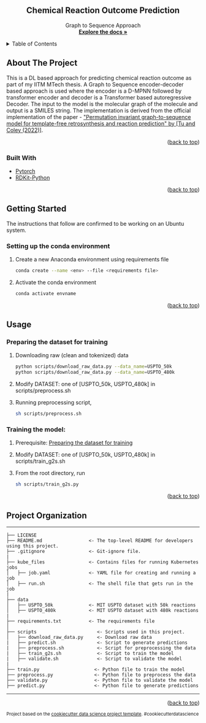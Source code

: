 <div id="top"></div>

<!-- PROJECT LOGO -->
<br />
<div align="center">

<h2 align="center">Chemical Reaction Outcome Prediction</h2>

  <p align="center">
    Graph to Sequence Approach
    <br />
    <a href="#about-the-project"><strong>Explore the docs »</strong></a>
  </p>
</div>

<!-- TABLE OF CONTENTS -->
<details>
  <summary>Table of Contents</summary>
  <ol>
    <li>
      <a href="#about-the-project">About The Project</a>
      <ul>
        <li><a href="#built-with">Built With</a></li>
      </ul>
    </li>
    <li>
      <a href="#getting-started">Getting Started</a>
      <ul>
        <li><a href="#setting-up-the-conda-environment">Setting up the conda environment</a></li>
      </ul>
    </li>
    <li>
      <a href="#usage">Usage</a>
      <ul>
        <li><a href="#preparing-the-dataset-for-training">Preparing the dataset</a></li>
        <li><a href="#training-the-model">Training the classification model</a></li>
      </ul>
    </li>
    <li><a href="#project-organization">Project Organization</a></li>
    <li><a href="#license">License</a></li>
  </ol>
</details>

<!-- ABOUT THE PROJECT -->

## About The Project

This is a DL based approach for predicting chemical reaction outcome as part of my IITM MTech thesis. A Graph to Sequence encoder-decoder based approach is used where the encoder is a D-MPNN followed by transformer encoder and decoder is a Transformer based autoregressive Decoder. The input to the model is the molecular graph of the molecule and output is a SMILES string. The implementation is derived from the official implementation of the paper - ["Permutation invariant graph-to-sequence model for template-free retrosynthesis and reaction prediction" by [Tu and Coley (2022)]](https://github.com/coleygroup/Graph2SMILES).

<p align="right">(<a href="#top">back to top</a>)</p>

### Built With

- [Pytorch](https://pytorch.org//)
- [RDKit-Python](https://www.rdkit.org/docs/GettingStartedInPython.html)

<p align="right">(<a href="#top">back to top</a>)</p>

<!-- GETTING STARTED -->

## Getting Started
The instructions that follow are confirmed to be working on an Ubuntu system. 

### Setting up the conda environment

1. Create a new Anaconda environment using requirements file
   ```sh
   conda create --name <env> --file <requirements file>
   ```
2. Activate the conda environment
   ```sh
   conda activate envname
   ```

<p align="right">(<a href="#top">back to top</a>)</p>

<!-- USAGE EXAMPLES -->

## Usage

### Preparing the dataset for training

1. Downloading raw (clean and tokenized) data
    ```sh
    python scripts/download_raw_data.py --data_name=USPTO_50k
    python scripts/download_raw_data.py --data_name=USPTO_480k
    ```
2. Modify DATASET: one of [USPTO_50k, USPTO_480k] in scripts/preprocess.sh

3. Running preprocessing script, 
   ```sh
   sh scripts/preprocess.sh
   ```

### Training the model:

1.  Prerequisite: <a href="#preparing-the-dataset-for-training">Preparing the dataset for training</a>

2. Modify DATASET: one of [USPTO_50k, USPTO_480k] in scripts/train_g2s.sh

3.  From the root directory, run
    ```sh
    sh scripts/train_g2s.py
    ```
    
<p align="right">(<a href="#top">back to top</a>)</p>

<!-- FOLDER STRUCTURE -->

## Project Organization
------------

    ├── LICENSE
    ├── README.md                 <- The top-level README for developers using this project.
    ├── .gitignore                <- Git-ignore file. 
    |
    ├── kube_files                <- Contains files for running Kubernetes jobs
    │   ├── job.yaml              <- YAML file for creating and running a job
    │   ├── run.sh                <- The shell file that gets run in the job
    |
    ├── data
    │   ├── USPTO_50k             <- MIT USPTO dataset with 50k reactions
    │   ├── USPTO_480k            <- MIT USPTO dataset with 480k reactions
    |
    ├── requirements.txt          <- The requirements file
    │
    ├── scripts                      <- Scripts used in this project.
    │   ├── download_raw_data.py     <- Download raw data
    |   ├── predict.sh               <- Script to generate predictions
    |   ├── preprocess.sh            <- Script for preprocessing the data
    |   ├── train_g2s.sh             <- Script to train the model
    |   ├── validate.sh              <- Script to validate the model
    |
    ├── train.py                    <- Python file to train the model
    ├── preprocess.py               <- Python file to preprocess the data    
    ├── validate.py                 <- Python file to validate the model        
    ├── predict.py                  <- Python file to generate predictions

--------

<p align="right">(<a href="#top">back to top</a>)</p>

<p><small>Project based on the <a target="_blank" href="https://drivendata.github.io/cookiecutter-data-science/">cookiecutter data science project template</a>. #cookiecutterdatascience</small></p>